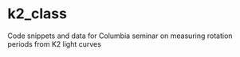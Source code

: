 # k2_class
Code snippets and data for Columbia seminar on measuring rotation periods from K2 light curves

